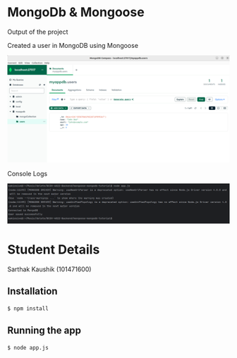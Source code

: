 # MongoDb & Mongoose

Output of the project

Created a user in MongoDB using Mongoose

![Output of the project](./images/Output.png)

Console Logs

![Console logs for the app](./images/Console.png)


# Student Details

Sarthak Kaushik (101471600)


## Installation

```bash
$ npm install
```

## Running the app

```bash
$ node app.js
```


